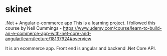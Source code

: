 # skinet
.Net + Angular e-commerce app
This is a learning project. I followed this course by Neil Cummings - https://www.udemy.com/course/learn-to-build-an-e-commerce-app-with-net-core-and-angular/learn/lecture/18137924#overview

It is an ecommerce app. Front end is angular and backend .Net Core API.
